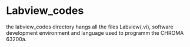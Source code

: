 # Labview_codes
the labview_codes directory hangs all the files Labview(.vi), software development environment and language used to programm the CHROMA 63200a. 
